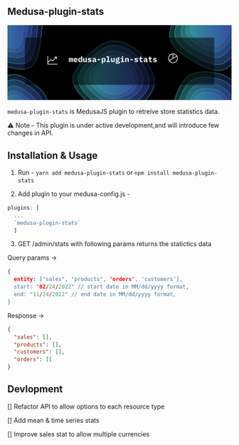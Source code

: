 ## Medusa-plugin-stats

![banner image](./banner.png)

`medusa-plugin-stats` is MedusaJS plugin to retreive store statistics data.

⚠️ Note - This plugin is under active development,and will introduce few changes in API.

## Installation & Usage

1. Run - `yarn add medusa-plugin-stats` or `npm install medusa-plugin-stats`

2. Add plugin to your medusa-config.js - 

```js
plugins: [
  ...
  `medusa-plugin-stats`
  ]
```
3. GET /admin/stats with following params returns the statictics data

Query params -> 
```json
{
  entity: ["sales", "products", 'orders", 'customers'],
  start: "02/24/2022" // start date in MM/dd/yyyy format,
  end: "11/24/2022" // end date in MM/dd/yyyy format,
}
```

Response -> 
```json
{
  "sales": [],
  "products": [],
  "customers": [],
  "orders": []
}
```

## Devlopment

[] Refactor API to allow options to each resource type

[] Add mean & time series stats

[] Improve sales stat to allow multiple currencies

